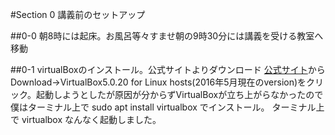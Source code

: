 #Section 0 講義前のセットアップ

##0-0 朝8時には起床。お風呂等々すませ朝の9時30分には講義を受ける教室へ移動 

##0-1 virtualBoxのインストール。公式サイトよりダウンロード
[公式サイト](https://www.virtualbox.org/)からDownload→VirtualBox5.0.20 for Linux hosts(2016年5月現在のversion)をクリック。起動しようとしたが原因が分からずVirtualBoxが立ち上がらなかったので
僕はターミナル上で
    sudo apt install virtualbox
でインストール。
ターミナル上で
    virtualbox
なんなく起動しました。




